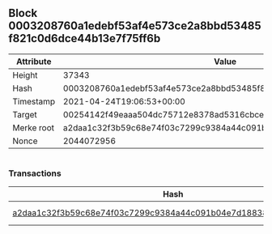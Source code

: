 ## Block 0003208760a1edebf53af4e573ce2a8bbd53485f821c0d6dce44b13e7f75ff6b

Attribute | Value
--- | ---
Height | 37343
Hash | 0003208760a1edebf53af4e573ce2a8bbd53485f821c0d6dce44b13e7f75ff6b
Timestamp | 2021-04-24T19:06:53+00:00
Target | 00254142f49eaaa504dc75712e8378ad5316cbcead634704b3734b6271167cc4
Merke root | a2daa1c32f3b59c68e74f03c7299c9384a44c091b04e7d18838a2db106c0998d
Nonce | 2044072956

```

```

### Transactions

Hash | Amount
--- | ---
[a2daa1c32f3b59c68e74f03c7299c9384a44c091b04e7d18838a2db106c0998d](a2daa1c32f3b59c68e74f03c7299c9384a44c091b04e7d18838a2db106c0998d.md) | 10.00000000 SKEPTI 

